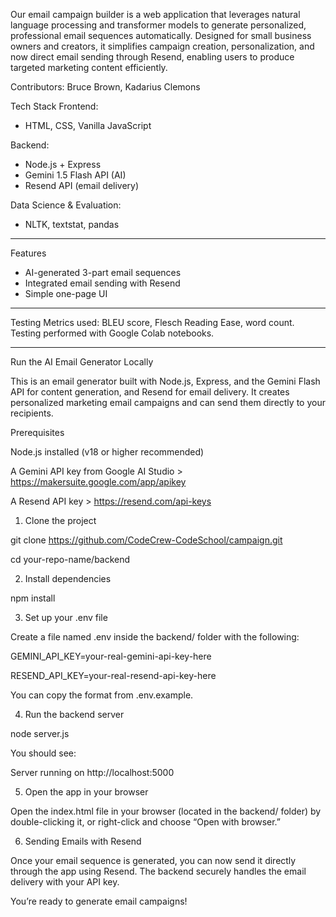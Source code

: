Our email campaign builder is a web application that leverages natural language processing and transformer models to generate personalized, professional email sequences automatically. Designed for small business owners and creators, it simplifies campaign creation, personalization, and now direct email sending through Resend, enabling users to produce targeted marketing content efficiently.

Contributors: Bruce Brown, Kadarius Clemons


Tech Stack
Frontend:  
- HTML, CSS, Vanilla JavaScript  

Backend:  
- Node.js + Express  
- Gemini 1.5 Flash API (AI)  
- Resend API (email delivery)   

Data Science & Evaluation:
- NLTK, textstat, pandas

---

Features
- AI-generated 3-part email sequences
- Integrated email sending with Resend
- Simple one-page UI

---

Testing
Metrics used: BLEU score, Flesch Reading Ease, word count.  
Testing performed with Google Colab notebooks.


---

Run the AI Email Generator Locally

This is an email generator built with Node.js, Express, and the Gemini Flash API for content generation, and Resend for email delivery. It creates personalized marketing email campaigns and can send them directly to your recipients.

Prerequisites

Node.js installed (v18 or higher recommended)


A Gemini API key from Google AI Studio > https://makersuite.google.com/app/apikey


A Resend API key >  https://resend.com/api-keys



1. Clone the project

git clone https://github.com/CodeCrew-CodeSchool/campaign.git

cd your-repo-name/backend


2. Install dependencies

npm install


3. Set up your .env file

Create a file named .env inside the backend/ folder with the following:

GEMINI_API_KEY=your-real-gemini-api-key-here

RESEND_API_KEY=your-real-resend-api-key-here


You can copy the format from .env.example.

4. Run the backend server

node server.js

You should see:

Server running on http://localhost:5000


5. Open the app in your browser

Open the index.html file in your browser (located in the backend/ folder) by double-clicking it, or right-click and choose “Open with browser.”


6. Sending Emails with Resend

Once your email sequence is generated, you can now send it directly through the app using Resend. The backend securely handles the email delivery with your API key.

You’re ready to generate email campaigns!
